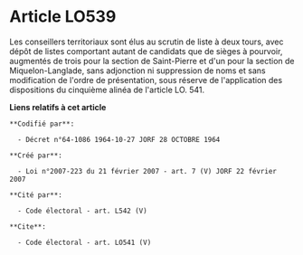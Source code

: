 # Article LO539

Les conseillers territoriaux sont élus au scrutin de liste à deux tours, avec dépôt de listes comportant autant de candidats
que de sièges à pourvoir, augmentés de trois pour la section de Saint-Pierre et d'un pour la section de Miquelon-Langlade,
sans adjonction ni suppression de noms et sans modification de l'ordre de présentation, sous réserve de l'application des
dispositions du cinquième alinéa de l'article LO. 541.

**Liens relatifs à cet article**

	**Codifié par**:

	  - Décret n°64-1086 1964-10-27 JORF 28 OCTOBRE 1964

	**Créé par**:

	  - Loi n°2007-223 du 21 février 2007 - art. 7 (V) JORF 22 février 2007

	**Cité par**:

	  - Code électoral - art. L542 (V)

	**Cite**:

	  - Code électoral - art. LO541 (V)
